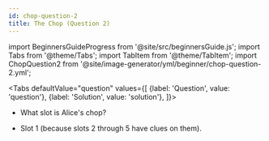 ```yaml
---
id: chop-question-2
title: The Chop (Question 2)
---
```


import BeginnersGuideProgress from '@site/src/beginnersGuide.js';
import Tabs from '@theme/Tabs';
import TabItem from '@theme/TabItem';
import ChopQuestion2 from '@site/image-generator/yml/beginner/chop-question-2.yml';

<BeginnersGuideProgress part="4" />

<!-- lint disable no-undefined-references -->

<Tabs
  defaultValue="question"
  values={[
    {label: 'Question', value: 'question'},
    {label: 'Solution', value: 'solution'},
  ]}>
<TabItem value="question">

- What slot is Alice's chop?

</TabItem>
<TabItem value="solution">

- Slot 1 (because slots 2 through 5 have clues on them).

</TabItem>
</Tabs>

<ChopQuestion2 />
